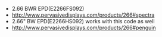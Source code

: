 * 2.66 BWR EPD(E2266FS092)
* http://www.pervasivedisplays.com/products/266#spectra
* 2.66" BW EPD(E2266HS092) works with this code as well
* http://www.pervasivedisplays.com/products/266#penguin
